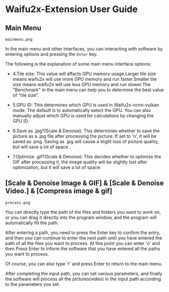 # Waifu2x-Extension User Guide
## Main Menu

`mainmenu.png`

In the main menu and other interfaces, you can interacting with software by entering options and pressing the `Enter` key.

The following is the explanation of some main menu interface options:

- 4.Tile size: This value will affacts GPU memory usage.Larger tile size means waifu2x will use more GPU memory and run faster.Smaller tile size means waifu2x will use less GPU memory and run slower.The "Benchmark" in the main menu can help you to determine the best value of "tile size".

- 5.GPU ID: This determines which GPU is used in Waifu2x-ncnn-vulkan mode. The default is to automatically select the GPU. You can also manually adjust which GPU is used for calculations by changing the GPU ID.

- 6.Save as .jpg?(Scale & Denoise): This determines whether to save the picture as a .jpg file after processing the picture. If set to 'n', it will be saved as .png. Saving as .jpg will cause a slight loss of picture quality, but will save a lot of space .

- 7.Optimize .gif?(Scale & Denoise): This decides whether to optimize the GIF after processing it, the image quality will be slightly lost after optimization, but it will save a lot of space.

## [Scale & Denoise Image & GIF] & [Scale & Denoise Video.] & [Compress image & gif]

`process.png`

You can directly type the path of the files and folders you want to work on, or you can drag it directly into the program window, and the program will automatically fill the path.

After entering a path, you need to press the Enter key to confirm the entry, and then you can continue to enter the next path until you have entered the path of all the files you want to process. At this point you can enter 'o' and then Press Enter to inform the software that you have entered all the paths you want to process.

Of course, you can also type 'r' and press Enter to return to the main menu.

After completing the input path, you can set various parameters, and finally the software will process all the pictures(video) in the input path according to the parameters you set.
